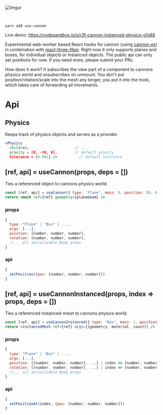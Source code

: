 ![Imgur](https://imgur.com/FpBsJPL.jpg)

<br/>

    yarn add use-cannon

Live demo: https://codesandbox.io/s/r3f-cannon-instanced-physics-g1s88

Experimental web-worker based React hooks for cannon (using [cannon-es](https://github.com/drcmda/cannon-es)) in combination with [react-three-fiber](https://github.com/react-spring/react-three-fiber). Right now it only supports planes and boxes, for individual objects or instanced objects. The public api can only set positions for now. If you need more, please submit your PRs.

How does it work? It subscribes the view part of a component to cannons physics world and unsubscribes on unmount. You don't put position/rotation/scale into the mesh any longer, you put it into the hook, which takes care of forwarding all movements.

# Api

## Physics

Keeps track of physics objects and serves as a provider.

```jsx
<Physics
  children,                     // ...
  gravity = [0, -10, 0],        // default gravity
  tolerance = {0.001} />          // default tolerance
```

## [ref, api] = useCannon(props, deps = [])

Ties a referenced object to cannons physics world.

```jsx
const [ref, api] = useCannon({ type: 'Plane', mass: 0, position: [0, 0, 0] })
return <mesh ref={ref} geometry={planeGeom} />
```

### props

```jsx
{
  type: "Plane" | "Box" | ...,
  args: [...],
  position: [number, number, number],
  rotation: [number, number, number],
  //... all serializable Body props
}
```

### api

```jsx
{
  setPosition((pos: [number, number, number]))
}
```

## [ref, api] = useCannonInstanced(props, index => props, deps = [])

Ties a referenced instanced-mesh to cannons physics world.

```jsx
const [ref, api] = useCannonInstanced({ type: "Box", mass: 1, position: i => positions[i] }))
return <instancedMesh ref={ref} args={[geometry, material, count]} />
```

### props

```jsx
{
  type: "Plane" | "Box" | ...,
  args: [...],
  position: [[number, number, number], ...] | index => [number, number, number],
  rotation: [[number, number, number], ...] | index => [number, number, number],
  //... all serializable Body props
}
```

### api

```jsx
{
  setPositionAt(index, (pos: [number, number, number]))
}
```
